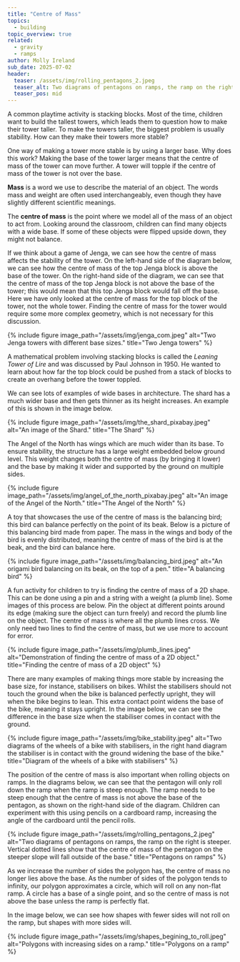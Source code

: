 ```yaml
---
title: "Centre of Mass"
topics: 
  - building
topic_overview: true
related: 
  - gravity
  - ramps
author: Molly Ireland
sub_date: 2025-07-02
header:
  teaser: /assets/img/rolling_pentagons_2.jpeg
  teaser_alt: Two diagrams of pentagons on ramps, the ramp on the right is steeper. Vertical dotted lines show that the centre of mass of the pentagon on the steeper slope will fall outside of the base.
  teaser_pos: mid
---
```

A common playtime activity is stacking blocks. Most of the time, children want to build the tallest towers, which leads them to question how to make their tower taller. To make the towers taller, the biggest problem is usually stability. How can they make their towers more stable?

One way of making a tower more stable is by using a larger base. Why does this work? Making the base of the tower larger means that the centre of mass of the tower can move further. A tower will topple if the centre of mass of the tower is not over the base. 

**Mass** is a word we use to describe the material of an object. The words mass and weight are often used interchangeably, even though they have slightly different scientific meanings.

The **centre of mass** is the point where we model all of the mass of an object to act from. Looking around the classroom, children can find many objects with a wide base. If some of these objects were flipped upside down, they might not balance.

If we think about a game of Jenga, we can see how the centre of mass affects the stability of the tower. On the left-hand side of the diagram below, we can see how the centre of mass of the top Jenga block is above the base of the tower. On the right-hand side of the diagram, we can see that the centre of mass of the top Jenga block is not above the base of the tower; this would mean that this top Jenga block would fall off the base. Here we have only looked at the centre of mass for the top block of the tower, not the whole tower. Finding the centre of mass for the tower would require some more complex geometry, which is not necessary for this discussion.

{% include figure image_path="/assets/img/jenga_com.jpeg" alt="Two Jenga towers with different base sizes." title="Two Jenga towers" %}

A mathematical problem involving stacking blocks is called the *Leaning Tower of Lire* and was discussed by Paul Johnson in 1950. He wanted to learn about how far the top block could be pushed from a stack of blocks to create an overhang before the tower toppled. 

We can see lots of examples of wide bases in architecture. The shard has a much wider base and then gets thinner as its height increases. An example of this is shown in the image below. 

{% include figure image_path="/assets/img/the_shard_pixabay.jpeg" alt="An image of the Shard." title="The Shard" %}

The Angel of the North has wings which are much wider than its base. To ensure stability, the structure has a large weight embedded below ground level. This weight changes both the centre of mass (by bringing it lower) and the base by making it wider and supported by the ground on multiple sides.

{% include figure image_path="/assets/img/angel_of_the_north_pixabay.jpeg" alt="An image of the Angel of the North." title="The Angel of the North" %}

A toy that showcases the use of the centre of mass is the balancing bird; this bird can balance perfectly on the point of its beak. Below is a picture of this balancing bird made from paper. The mass in the wings and body of the bird is evenly distributed, meaning the centre of mass of the bird is at the beak, and the bird can balance here.

{% include figure image_path="/assets/img/balancing_bird.jpeg" alt="An origami bird balancing on its beak, on the top of a pen." title="A balancing bird" %}

 A fun activity for children to try is finding the centre of mass of a 2D shape. This can be done using a pin and a string with a weight (a plumb line). Some images of this process are below. Pin the object at different points around its edge (making sure the object can turn freely) and record the plumb line on the object. The centre of mass is where all the plumb lines cross. We only need two lines to find the centre of mass, but we use more to account for error.

{% include figure image_path="/assets/img/plumb_lines.jpeg" alt="Demonstration of finding the centre of mass of a 2D object." title="Finding the centre of mass of a 2D object" %}

There are many examples of making things more stable by increasing the base size, for instance, stabilisers on bikes. Whilst the stabilisers should not touch the ground when the bike is balanced perfectly upright, they will when the bike begins to lean. This extra contact point widens the base of the bike, meaning it stays upright. In the image below, we can see the difference in the base size when the stabiliser comes in contact with the ground.

{% include figure image_path="/assets/img/bike_stability.jpeg" alt="Two diagrams of the wheels of a bike with stabilisers, in the right hand diagram the stabiliser is in contact with the ground widening the base of the bike." title="Diagram of the wheels of a bike with stabilisers" %}

The position of the centre of mass is also important when rolling objects on ramps. In the diagrams below, we can see that the pentagon will only roll down the ramp when the ramp is steep enough. The ramp needs to be steep enough that the centre of mass is not above the base of the pentagon, as shown on the right-hand side of the diagram. Children can experiment with this using pencils on a cardboard ramp, increasing the angle of the cardboard until the pencil rolls.

{% include figure image_path="/assets/img/rolling_pentagons_2.jpeg" alt="Two diagrams of pentagons on ramps, the ramp on the right is steeper. Vertical dotted lines show that the centre of mass of the pentagon on the steeper slope will fall outside of the base." title="Pentagons on ramps" %}

As we increase the number of sides the polygon has, the centre of mass no longer lies above the base. As the number of sides of the polygon tends to infinity, our polygon approximates a circle, which will roll on any non-flat ramp. A circle has a base of a single point, and so the centre of mass is not above the base unless the ramp is perfectly flat. 

In the image below, we can see how shapes with fewer sides will not roll on the ramp, but shapes with more sides will. 

{% include figure image_path="/assets/img/shapes_begining_to_roll.jpeg" alt="Polygons with increasing sides on a ramp." title="Polygons on a ramp" %}
